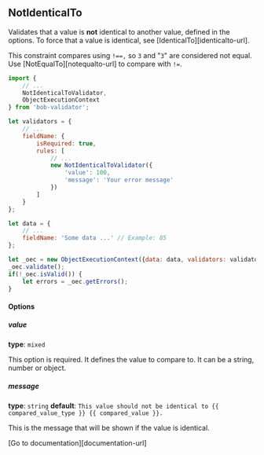 ## NotIdenticalTo
Validates that a value is **not** identical to another value, defined in the options. To force that a value is identical, see [IdenticalTo][identicalto-url].

This constraint compares using `!==,` so `3` and "`3`" are considered not equal. Use [NotEqualTo][notequalto-url] to compare with `!=`.

```javascript
import {
    // ...
    NotIdenticalToValidator,
    ObjectExecutionContext
} from 'bob-validator';

let validators = {
    // ...
    fieldName: {
        isRequired: true,
        rules: [
            // ...
            new NotIdenticalToValidator({
                'value': 100,
                'message': 'Your error message'
            })
        ]
    }
};

let data = {
    // ...
    fieldName: 'Some data ...' // Example: 85
};

let _oec = new ObjectExecutionContext({data: data, validators: validators});
_oec.validate();
if(!_oec.isValid()) {
    let errors = _oec.getErrors();
}
```

#### Options
##### value
**type**: `mixed`

This option is required. It defines the value to compare to. It can be a string, number or object.

##### message
**type**: `string` **default**: `This value should not be identical to {{ compared_value_type }} {{ compared_value }}.`

This is the message that will be shown if the value is identical.

[Go to documentation][documentation-url]